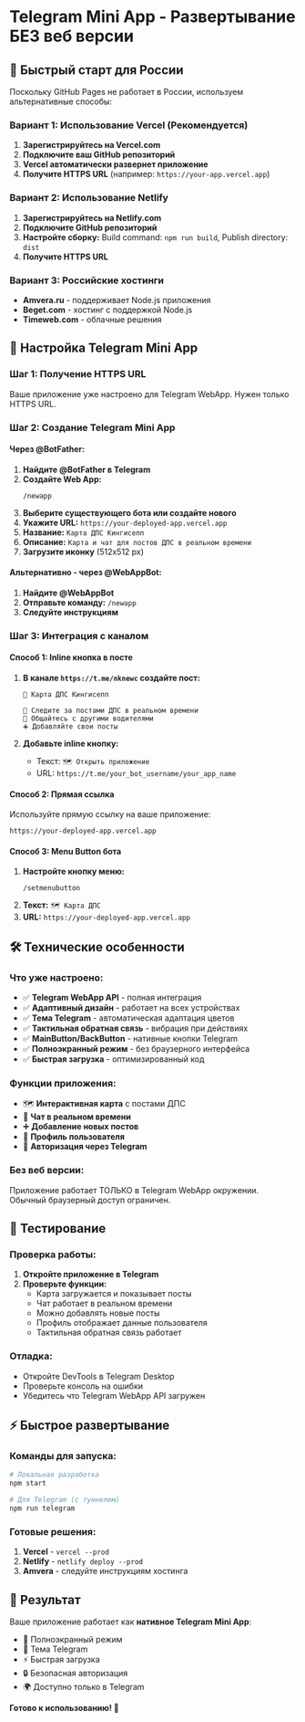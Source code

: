# Telegram Mini App - Развертывание БЕЗ веб версии

## 🚀 Быстрый старт для России

Поскольку GitHub Pages не работает в России, используем альтернативные способы:

### Вариант 1: Использование Vercel (Рекомендуется)
1. **Зарегистрируйтесь на Vercel.com**
2. **Подключите ваш GitHub репозиторий**
3. **Vercel автоматически развернет приложение**
4. **Получите HTTPS URL** (например: `https://your-app.vercel.app`)

### Вариант 2: Использование Netlify
1. **Зарегистрируйтесь на Netlify.com**
2. **Подключите GitHub репозиторий**
3. **Настройте сборку:** Build command: `npm run build`, Publish directory: `dist`
4. **Получите HTTPS URL**

### Вариант 3: Российские хостинги
- **Amvera.ru** - поддерживает Node.js приложения
- **Beget.com** - хостинг с поддержкой Node.js
- **Timeweb.com** - облачные решения

## 📱 Настройка Telegram Mini App

### Шаг 1: Получение HTTPS URL
Ваше приложение уже настроено для Telegram WebApp. Нужен только HTTPS URL.

### Шаг 2: Создание Telegram Mini App

#### Через @BotFather:
1. **Найдите @BotFather в Telegram**
2. **Создайте Web App:**
   ```
   /newapp
   ```
3. **Выберите существующего бота или создайте нового**
4. **Укажите URL:** `https://your-deployed-app.vercel.app`
5. **Название:** `Карта ДПС Кингисепп`
6. **Описание:** `Карта и чат для постов ДПС в реальном времени`
7. **Загрузите иконку** (512x512 px)

#### Альтернативно - через @WebAppBot:
1. **Найдите @WebAppBot**
2. **Отправьте команду:** `/newapp`
3. **Следуйте инструкциям**

### Шаг 3: Интеграция с каналом

#### Способ 1: Inline кнопка в посте
1. **В канале `https://t.me/nknewc` создайте пост:**
   ```
   🚗 Карта ДПС Кингисепп
   
   📍 Следите за постами ДПС в реальном времени
   💬 Общайтесь с другими водителями
   ➕ Добавляйте свои посты
   ```

2. **Добавьте inline кнопку:**
   - Текст: `🗺 Открыть приложение`
   - URL: `https://t.me/your_bot_username/your_app_name`

#### Способ 2: Прямая ссылка
Используйте прямую ссылку на ваше приложение:
```
https://your-deployed-app.vercel.app
```

#### Способ 3: Menu Button бота
1. **Настройте кнопку меню:**
   ```
   /setmenubutton
   ```
2. **Текст:** `🗺 Карта ДПС`
3. **URL:** `https://your-deployed-app.vercel.app`

## 🛠 Технические особенности

### Что уже настроено:
- ✅ **Telegram WebApp API** - полная интеграция
- ✅ **Адаптивный дизайн** - работает на всех устройствах
- ✅ **Тема Telegram** - автоматическая адаптация цветов
- ✅ **Тактильная обратная связь** - вибрация при действиях
- ✅ **MainButton/BackButton** - нативные кнопки Telegram
- ✅ **Полноэкранный режим** - без браузерного интерфейса
- ✅ **Быстрая загрузка** - оптимизированный код

### Функции приложения:
- 🗺 **Интерактивная карта** с постами ДПС
- 💬 **Чат в реальном времени**
- ➕ **Добавление новых постов**
- 👤 **Профиль пользователя**
- 🔐 **Авторизация через Telegram**

### Без веб версии:
Приложение работает ТОЛЬКО в Telegram WebApp окружении. Обычный браузерный доступ ограничен.

## 🧪 Тестирование

### Проверка работы:
1. **Откройте приложение в Telegram**
2. **Проверьте функции:**
   - Карта загружается и показывает посты
   - Чат работает в реальном времени
   - Можно добавлять новые посты
   - Профиль отображает данные пользователя
   - Тактильная обратная связь работает

### Отладка:
- Откройте DevTools в Telegram Desktop
- Проверьте консоль на ошибки
- Убедитесь что Telegram WebApp API загружен

## ⚡ Быстрое развертывание

### Команды для запуска:
```bash
# Локальная разработка
npm start

# Для Telegram (с туннелем)
npm run telegram
```

### Готовые решения:
1. **Vercel** - `vercel --prod`
2. **Netlify** - `netlify deploy --prod`
3. **Amvera** - следуйте инструкциям хостинга

## 🎯 Результат

Ваше приложение работает как **нативное Telegram Mini App**:
- 📱 Полноэкранный режим
- 🎨 Тема Telegram
- ⚡ Быстрая загрузка
- 🔒 Безопасная авторизация
- 🌍 Доступно только в Telegram

**Готово к использованию! 🚀**
